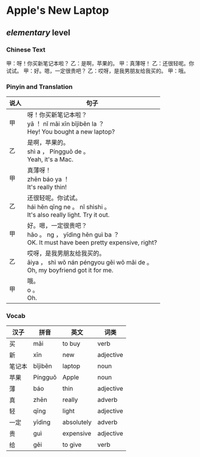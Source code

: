 # Apple's New Laptop
## *elementary* level

### Chinese Text
甲：呀！你买新笔记本啦？
乙：是啊，苹果的。
甲：真薄呀！
乙：还很轻呢。你试试。
甲：好。嗯，一定很贵吧？
乙：哎呀，是我男朋友给我买的。
甲：哦。

### Pinyin and Translation
|说人|句子|
|----|----|
|甲|呀！你买新笔记本啦？<br />yā ！ nǐ mǎi xīn bǐjìběn la ？<br />Hey! You bought a new laptop?|
|乙|是啊，苹果的。<br />shì a ， Píngguǒ de 。<br />Yeah, it's a Mac.|
|甲|真薄呀！<br />zhēn báo ya ！<br />It's really thin!|
|乙|还很轻呢。你试试。<br />hái hěn qīng ne 。 nǐ shìshi 。<br />It's also really light. Try it out.|
|甲|好。嗯，一定很贵吧？<br />hǎo 。 ng ， yīdìng hěn guì ba ？<br />OK. It must have been pretty expensive, right?|
|乙|哎呀，是我男朋友给我买的。<br />āiya ， shì wǒ nán péngyou gěi wǒ mǎi de 。<br />Oh, my boyfriend got it for me.|
|甲|哦。<br />o 。<br />Oh.|
### Vocab
|汉子|拼音|英文|词类|
|----|----|----|----|
|买|mǎi|to buy|verb|
|新|xīn|new|adjective|
|笔记本|bǐjìběn|laptop|noun|
|苹果|Píngguǒ|Apple|noun|
|薄|báo|thin|adjective|
|真|zhēn|really|adverb|
|轻|qīng|light|adjective|
|一定|yīdìng|absolutely|adverb|
|贵|guì|expensive|adjective|
|给|gěi|to give|verb|